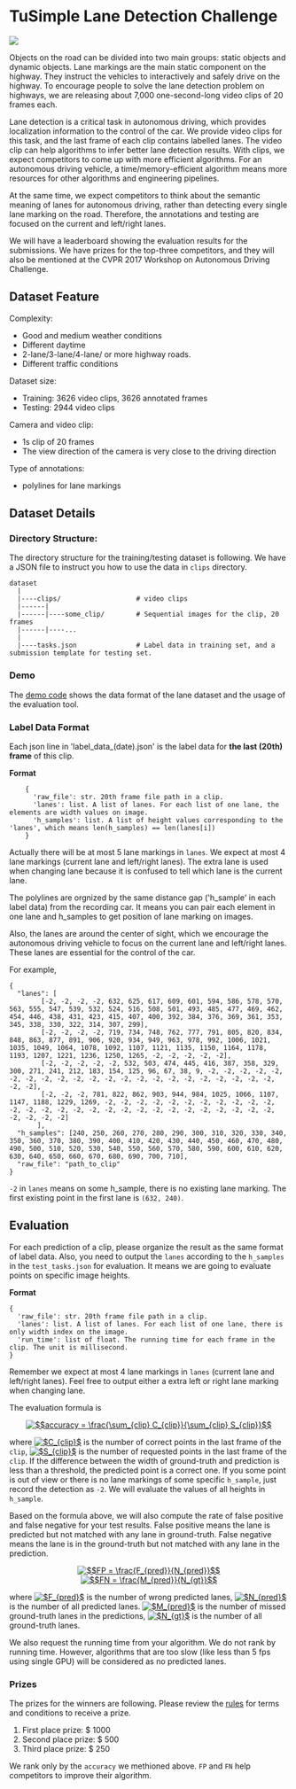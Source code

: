 # TuSimple Lane Detection Challenge

![](https://raw.githubusercontent.com/TuSimple/tusimple-benchmark/master/doc/lane_detection/assets/examples/lane_example.jpg)

Objects on the road can be divided into two main groups: static objects and dynamic objects. Lane markings are the main static component on the highway. They instruct the vehicles to interactively and safely drive on the highway. To encourage people to solve the lane detection problem on highways, we are releasing about 7,000 one-second-long video clips of 20 frames each.   
 
Lane detection is a critical task in autonomous driving, which provides localization information to the control of the car. We provide video clips for this task, and the last frame of each clip contains labelled lanes. The video clip can help algorithms to infer better lane detection results. With clips, we expect competitors to come up with more efficient algorithms. For an autonomous driving vehicle, a time/memory-efficient algorithm means more resources for other algorithms and engineering pipelines. 
 
At the same time, we expect competitors to think about the semantic meaning of lanes for autonomous driving, rather than detecting every single lane marking on the road. Therefore, the annotations and testing are focused on the current and left/right lanes.
 
We will have a leaderboard showing the evaluation results for the submissions. We have prizes for the top-three competitors, and they will also be mentioned at the CVPR 2017 Workshop on Autonomous Driving Challenge.

## Dataset Feature
Complexity:
- Good and medium weather conditions
- Different daytime
- 2-lane/3-lane/4-lane/ or more highway roads.
- Different traffic conditions

Dataset size:
- Training: 3626 video clips, 3626 annotated frames
- Testing: 2944 video clips

Camera and video clip:
- 1s clip of 20 frames
- The view direction of the camera is very close to the driving direction

Type of annotations:
- polylines for lane markings

## Dataset Details

### Directory Structure:
The directory structure for the training/testing dataset is following. We have a JSON file to instruct you how to use the data in `clips` directory.

    dataset
      |
      |----clips/                   # video clips
      |------|
      |------|----some_clip/        # Sequential images for the clip, 20 frames
      |------|----...
      |
      |----tasks.json               # Label data in training set, and a submission template for testing set. 

### Demo
The [demo code](https://github.com/TuSimple/tusimple-benchmark/blob/master/example/lane_demo.ipynb) shows the data
format of the lane dataset and the usage of the evaluation tool.

### Label Data Format
Each json line in 'label_data_(date).json' is the label data for __the last (20th) frame__ of this clip.

__Format__

```
    {
      'raw_file': str. 20th frame file path in a clip.
      'lanes': list. A list of lanes. For each list of one lane, the elements are width values on image.
      'h_samples': list. A list of height values corresponding to the 'lanes', which means len(h_samples) == len(lanes[i])
    }
```
Actually there will be at most 5 lane markings in `lanes`. We expect at most 4 lane markings (current lane and left/right lanes). The extra lane is used when changing lane because it is confused to tell which lane is the current lane.

The polylines are orgnized by the same distance gap ('h_sample' in each label data) from the recording car. It means you can pair each element in one lane and h_samples to get position of lane marking on images.

Also, the lanes are around the center of sight, which we encourage the autonomous driving vehicle to focus on the current lane and left/right lanes. These lanes are essential for the control of the car.

For example,
```
{
  "lanes": [
        [-2, -2, -2, -2, 632, 625, 617, 609, 601, 594, 586, 578, 570, 563, 555, 547, 539, 532, 524, 516, 508, 501, 493, 485, 477, 469, 462, 454, 446, 438, 431, 423, 415, 407, 400, 392, 384, 376, 369, 361, 353, 345, 338, 330, 322, 314, 307, 299],
        [-2, -2, -2, -2, 719, 734, 748, 762, 777, 791, 805, 820, 834, 848, 863, 877, 891, 906, 920, 934, 949, 963, 978, 992, 1006, 1021, 1035, 1049, 1064, 1078, 1092, 1107, 1121, 1135, 1150, 1164, 1178, 1193, 1207, 1221, 1236, 1250, 1265, -2, -2, -2, -2, -2],
        [-2, -2, -2, -2, -2, 532, 503, 474, 445, 416, 387, 358, 329, 300, 271, 241, 212, 183, 154, 125, 96, 67, 38, 9, -2, -2, -2, -2, -2, -2, -2, -2, -2, -2, -2, -2, -2, -2, -2, -2, -2, -2, -2, -2, -2, -2, -2, -2],
        [-2, -2, -2, 781, 822, 862, 903, 944, 984, 1025, 1066, 1107, 1147, 1188, 1229, 1269, -2, -2, -2, -2, -2, -2, -2, -2, -2, -2, -2, -2, -2, -2, -2, -2, -2, -2, -2, -2, -2, -2, -2, -2, -2, -2, -2, -2, -2, -2, -2, -2]
       ],
  "h_samples": [240, 250, 260, 270, 280, 290, 300, 310, 320, 330, 340, 350, 360, 370, 380, 390, 400, 410, 420, 430, 440, 450, 460, 470, 480, 490, 500, 510, 520, 530, 540, 550, 560, 570, 580, 590, 600, 610, 620, 630, 640, 650, 660, 670, 680, 690, 700, 710],
  "raw_file": "path_to_clip"
}
```
`-2` in `lanes` means on some h_sample, there is no existing lane marking. The first existing point in the first lane is `(632, 240)`.


## Evaluation

For each prediction of a clip, please organize the result as the same format of label data.
Also, you need to output the `lanes` according to the `h_samples` in the `test_tasks.json` for evaluation. It means we are going to evaluate points on specific image heights.

__Format__

```
{
  'raw_file': str. 20th frame file path in a clip.
  'lanes': list. A list of lanes. For each list of one lane, there is only width index on the image.
  'run_time': list of float. The running time for each frame in the clip. The unit is millisecond.
}
```
Remember we expect at most 4 lane markings in `lanes` (current lane and left/right lanes). Feel free to output either a extra left or right lane marking when changing lane. 

The evaluation formula is

<center>
<a href="https://www.codecogs.com/eqnedit.php?latex=\inline&space;$$accuracy&space;=&space;\frac{\sum_{clip}&space;C_{clip}}{\sum_{clip}&space;S_{clip}}$$" target="_blank"><img src="https://latex.codecogs.com/gif.latex?\inline&space;$$accuracy&space;=&space;\frac{\sum_{clip}&space;C_{clip}}{\sum_{clip}&space;S_{clip}}$$" title="$$accuracy = \frac{\sum_{clip} C_{clip}}{\sum_{clip} S_{clip}}$$" /></a>
</center>

where
<a href="https://www.codecogs.com/eqnedit.php?latex=\inline&space;$C_{clip}$" target="_blank"><img src="https://latex.codecogs.com/gif.latex?\inline&space;$C_{clip}$" title="$C_{clip}$" /></a> is the number of correct points in the last frame of the `clip`,
<a href="https://www.codecogs.com/eqnedit.php?latex=\inline&space;$S_{clip}$" target="_blank"><img src="https://latex.codecogs.com/gif.latex?\inline&space;$S_{clip}$" title="$S_{clip}$" /></a> is the number of requested points in the last frame of the `clip`. If the difference between the width of ground-truth and prediction is less than a threshold, the predicted point is a correct one. If you some point is out of view or there is no lane markings of some specific `h_sample`, just record the detection as `-2`. We will evaluate the values of all heights in `h_sample`.

Based on the formula above, we will also compute the rate of false positive and false negative for your test results. False positive means the lane is predicted but not matched with any lane in ground-truth. False negative means the lane is in the ground-truth but not matched with any lane in the prediction.

<center>
<a href="https://www.codecogs.com/eqnedit.php?latex=\inline&space;$$FP&space;=&space;\frac{F_{pred}}{N_{pred}}$$" target="_blank"><img src="https://latex.codecogs.com/gif.latex?\inline&space;$$FP&space;=&space;\frac{F_{pred}}{N_{pred}}$$" title="$$FP = \frac{F_{pred}}{N_{pred}}$$" /></a>
</center>

<center>
<a href="https://www.codecogs.com/eqnedit.php?latex=\inline&space;$$FN&space;=&space;\frac{M_{pred}}{N_{gt}}$$" target="_blank"><img src="https://latex.codecogs.com/gif.latex?\inline&space;$$FN&space;=&space;\frac{M_{pred}}{N_{gt}}$$" title="$$FN = \frac{M_{pred}}{N_{gt}}$$" /></a>
</center>

where <a href="https://www.codecogs.com/eqnedit.php?latex=\inline&space;$F_{pred}$" target="_blank"><img src="https://latex.codecogs.com/gif.latex?\inline&space;$F_{pred}$" title="$F_{pred}$" /></a> is the number of wrong predicted lanes, <a href="https://www.codecogs.com/eqnedit.php?latex=\inline&space;$N_{pred}$" target="_blank"><img src="https://latex.codecogs.com/gif.latex?\inline&space;$N_{pred}$" title="$N_{pred}$" /></a> is the number of all predicted lanes. <a href="https://www.codecogs.com/eqnedit.php?latex=\inline&space;$M_{pred}$" target="_blank"><img src="https://latex.codecogs.com/gif.latex?\inline&space;$M_{pred}$" title="$M_{pred}$" /></a> is the number of missed ground-truth lanes in the predictions, <a href="https://www.codecogs.com/eqnedit.php?latex=\inline&space;$N_{gt}$" target="_blank"><img src="https://latex.codecogs.com/gif.latex?\inline&space;$N_{gt}$" title="$N_{gt}$" /></a> is the number of all ground-truth lanes.

We also request the running time from your algorithm. We do not rank by running time. However, algorithms that are too slow (like less than 5 fps using single GPU) will be considered as no predicted lanes. 

### Prizes

The prizes for the winners are following. Please review the [rules]() for terms and conditions to receive a prize.

1. First place prize: $ 1000
2. Second place prize: $ 500
3. Third place prize: $ 250 

We rank only by the `accuracy` we methioned above. `FP` and `FN` help competitors to improve their algorithm.

